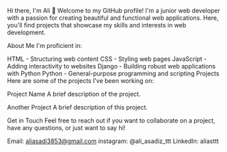 Hi there, I'm Ali 👋
Welcome to my GitHub profile! I'm a junior web developer with a passion for creating beautiful and functional web applications.
Here, you'll find projects that showcase my skills and interests in web development.

About Me
I'm proficient in:

HTML - Structuring web content
CSS - Styling web pages
JavaScript - Adding interactivity to websites
Django - Building robust web applications with Python
Python - General-purpose programming and scripting
Projects
Here are some of the projects I've been working on:

Project Name
A brief description of the project.

Another Project
A brief description of this project.

Get in Touch
Feel free to reach out if you want to collaborate on a project, have any questions, or just want to say hi!

Email: aliasadi3853@gmail.com
instagram: @ali_asadiz_ttt
LinkedIn: aliasttt
